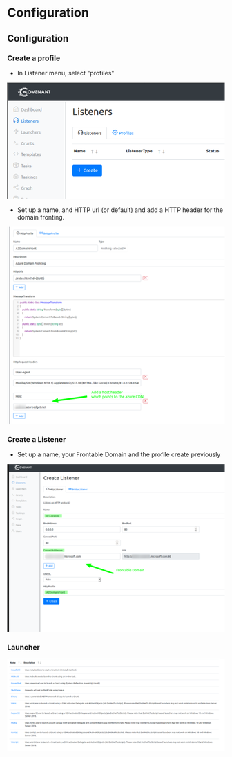 # Configuration

## Configuration

### Create a profile

* In Listener menu, select "profiles"

![](<../../../../.gitbook/assets/image (258).png>)

* Set up a name, and HTTP url (or default) and add a HTTP header for the domain fronting.

![](<../../../../.gitbook/assets/image (280).png>)

### Create a Listener

* Set up a name, your Frontable Domain and the profile create previously

![](<../../../../.gitbook/assets/image (267).png>)

### Launcher&#x20;

![](<../../../../.gitbook/assets/image (35) (1).png>)

##
